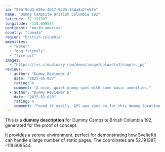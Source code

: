 ```yaml
---
id: "09bf9bd3-695e-4517-9225-84da8a2fe57b"
name: "Dummy Campsite British Columbia 192"
latitude: 52.191387
longitude: -118.609544
continent: "north-america"
country: "canada"
region: "british-columbia"
amenities:
  - "water"
  - "dog-friendly"
  - "fire-pit"
images:
  - "https://res.cloudinary.com/demo/image/upload/v1/sample.jpg"
reviews:
  - author: "Dummy Reviewer A"
    date: "2025-05-027"
    rating: 4
    comment: "A nice, quiet dummy spot with some basic amenities."
  - author: "Dummy Reviewer B"
    date: "2025-02-020"
    rating: 4
    comment: "Found it easily. GPS was spot on for this dummy location."
---
```


This is a **dummy description** for Dummy Campsite British Columbia 192, generated for the proof of concept.

It provides a serene environment, perfect for demonstrating how SvelteKit can handle a large number of static pages. The coordinates are 52.191387, -118.609544.
